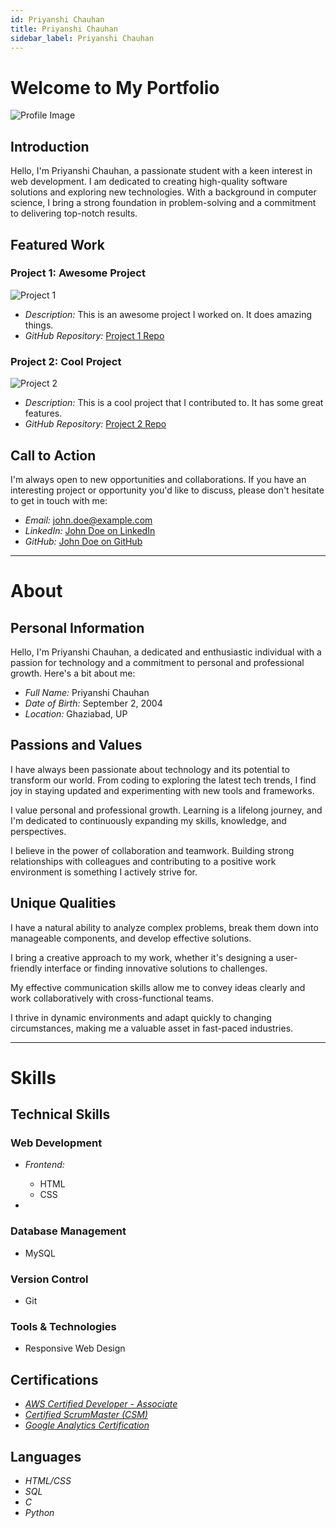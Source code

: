 ```yaml
---
id: Priyanshi Chauhan
title: Priyanshi Chauhan
sidebar_label: Priyanshi Chauhan
---
```


# Welcome to My Portfolio


![Profile Image](https://example.com/profile-image.jpg)

## Introduction

Hello, I'm Priyanshi Chauhan, a passionate student with a keen interest in web development. I am dedicated to creating high-quality software solutions and exploring new technologies. With a background in computer science, I bring a strong foundation in problem-solving and a commitment to delivering top-notch results.

## Featured Work

### Project 1: Awesome Project

![Project 1](https://example.com/project1.jpg)

- *Description:* This is an awesome project I worked on. It does amazing things.
- *GitHub Repository:* [Project 1 Repo](https://github.com/your-username/project1)

### Project 2: Cool Project

![Project 2](https://example.com/project2.jpg)

- *Description:* This is a cool project that I contributed to. It has some great features.
- *GitHub Repository:* [Project 2 Repo](https://github.com/your-username/project2)

## Call to Action

I'm always open to new opportunities and collaborations. If you have an interesting project or opportunity you'd like to discuss, please don't hesitate to get in touch with me:

- *Email:* john.doe@example.com
- *LinkedIn:* [John Doe on LinkedIn](https://www.linkedin.com/in/johndoe)
- *GitHub:* [John Doe on GitHub](https://github.com/johndoe)




-------------------------------------------------

# About


## Personal Information

Hello, I'm Priyanshi Chauhan, a dedicated and enthusiastic individual with a passion for technology and a commitment to personal and professional growth. Here's a bit about me:

- *Full Name:* Priyanshi Chauhan
- *Date of Birth:* September 2, 2004
- *Location:* Ghaziabad, UP

## Passions and Values


I have always been passionate about technology and its potential to transform our world. From coding to exploring the latest tech trends, I find joy in staying updated and experimenting with new tools and frameworks.


I value personal and professional growth. Learning is a lifelong journey, and I'm dedicated to continuously expanding my skills, knowledge, and perspectives.


I believe in the power of collaboration and teamwork. Building strong relationships with colleagues and contributing to a positive work environment is something I actively strive for.


## Unique Qualities


I have a natural ability to analyze complex problems, break them down into manageable components, and develop effective solutions.


I bring a creative approach to my work, whether it's designing a user-friendly interface or finding innovative solutions to challenges.


My effective communication skills allow me to convey ideas clearly and work collaboratively with cross-functional teams.


I thrive in dynamic environments and adapt quickly to changing circumstances, making me a valuable asset in fast-paced industries.



-------------------------------------------------

# Skills




## Technical Skills

### Web Development

- *Frontend:*
  - HTML
  - CSS
  
- 

### Database Management


- MySQL


### Version Control

- Git

### Tools & Technologies


- Responsive Web Design


## Certifications


- [*AWS Certified Developer - Associate*](https://github.com/your-username/project1)
- [*Certified ScrumMaster (CSM)*](https://github.com/your-username/project1)
- [ *Google Analytics Certification*](https://github.com/your-username/project1)

## Languages
- *HTML/CSS*
- *SQL*
- *C*
- *Python*

